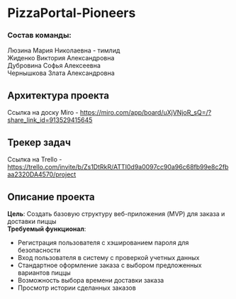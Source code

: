 # PizzaPortal-Pioneers

### Состав команды:

Люзина Мария Николаевна - тимлид\
Жиденко Виктория Александровна\
Дубровина Софья Алексеевна\
Чернышкова Злата Александровна

## Архитектура проекта
Ссылка на доску Miro - https://miro.com/app/board/uXjVNjoR_sQ=/?share_link_id=913529415645

## Трекер задач
Ссылка на Trello - https://trello.com/invite/b/Zs1DtRkR/ATTI0d9a0097cc90a96c68fb99e8c2fbaa2320DA4570/project

## Описание проекта
**Цель**: Создать базовую структуру веб-приложения (MVP) для заказа и доставки пиццы\
**Требуемый функционал**:
- Регистрация пользователя с хэшированием пароля для безопасности
- Вход пользователя в систему с проверкой учетных данных
- Стандартное оформление заказа с выбором предложенных вариантов пиццы
- Возможность выбора времени доставки заказа
- Просмотр истории сделанных заказов

